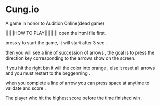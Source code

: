 # Cung.io
 A game in honor to Audition Online(dead game)


||||||HOW TO PLAY|||||||||
open the html file first.

press y to start the game, 
it will start after 3 sec .

then you will see a line of succession of arrows ,
the goal is to press the direction key corresponding to the arrows show on the screen.

if you hit the right btn it will the color into orange , else it reset all arrows and you must restart to the beggenning .

when you complete a line of arrow you can press space at anytime to validate and score .

The player who hit the highest score before the time finished win .

